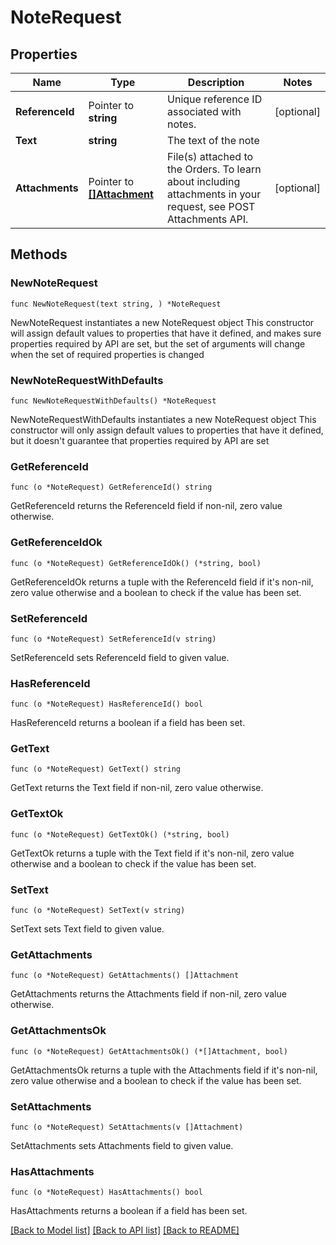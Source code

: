 # NoteRequest

## Properties

Name | Type | Description | Notes
------------ | ------------- | ------------- | -------------
**ReferenceId** | Pointer to **string** | Unique reference ID associated with notes. | [optional] 
**Text** | **string** | The text of the note | 
**Attachments** | Pointer to [**[]Attachment**](Attachment.md) | File(s) attached to the Orders. To learn about including attachments in your request, see POST Attachments API. | [optional] 

## Methods

### NewNoteRequest

`func NewNoteRequest(text string, ) *NoteRequest`

NewNoteRequest instantiates a new NoteRequest object
This constructor will assign default values to properties that have it defined,
and makes sure properties required by API are set, but the set of arguments
will change when the set of required properties is changed

### NewNoteRequestWithDefaults

`func NewNoteRequestWithDefaults() *NoteRequest`

NewNoteRequestWithDefaults instantiates a new NoteRequest object
This constructor will only assign default values to properties that have it defined,
but it doesn't guarantee that properties required by API are set

### GetReferenceId

`func (o *NoteRequest) GetReferenceId() string`

GetReferenceId returns the ReferenceId field if non-nil, zero value otherwise.

### GetReferenceIdOk

`func (o *NoteRequest) GetReferenceIdOk() (*string, bool)`

GetReferenceIdOk returns a tuple with the ReferenceId field if it's non-nil, zero value otherwise
and a boolean to check if the value has been set.

### SetReferenceId

`func (o *NoteRequest) SetReferenceId(v string)`

SetReferenceId sets ReferenceId field to given value.

### HasReferenceId

`func (o *NoteRequest) HasReferenceId() bool`

HasReferenceId returns a boolean if a field has been set.

### GetText

`func (o *NoteRequest) GetText() string`

GetText returns the Text field if non-nil, zero value otherwise.

### GetTextOk

`func (o *NoteRequest) GetTextOk() (*string, bool)`

GetTextOk returns a tuple with the Text field if it's non-nil, zero value otherwise
and a boolean to check if the value has been set.

### SetText

`func (o *NoteRequest) SetText(v string)`

SetText sets Text field to given value.


### GetAttachments

`func (o *NoteRequest) GetAttachments() []Attachment`

GetAttachments returns the Attachments field if non-nil, zero value otherwise.

### GetAttachmentsOk

`func (o *NoteRequest) GetAttachmentsOk() (*[]Attachment, bool)`

GetAttachmentsOk returns a tuple with the Attachments field if it's non-nil, zero value otherwise
and a boolean to check if the value has been set.

### SetAttachments

`func (o *NoteRequest) SetAttachments(v []Attachment)`

SetAttachments sets Attachments field to given value.

### HasAttachments

`func (o *NoteRequest) HasAttachments() bool`

HasAttachments returns a boolean if a field has been set.


[[Back to Model list]](../README.md#documentation-for-models) [[Back to API list]](../README.md#documentation-for-api-endpoints) [[Back to README]](../README.md)


